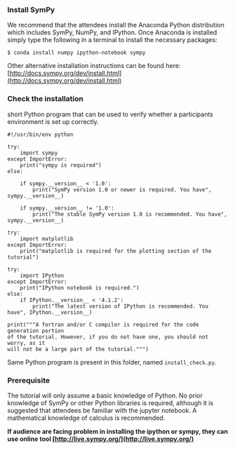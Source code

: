 ### Install SymPy

We recommend that the attendees install the Anaconda Python distribution which includes SymPy, NumPy, and IPython. Once Anaconda is installed simply type the following in a terminal to install the necessary packages:

```
$ conda install numpy ipython-notebook sympy
```

Other alternative installation instructions can be found here:
[http://docs.sympy.org/dev/install.html](http://docs.sympy.org/dev/install.html)


### Check the installation

short Python program that can be used to verify whether a participants environment is set up correctly.


```
#!/usr/bin/env python

try:
    import sympy
except ImportError:
    print("sympy is required")
else:

    if sympy.__version__ < '1.0':
        print("SymPy version 1.0 or newer is required. You have", sympy.__version__)

    if sympy.__version__ != '1.0':
        print("The stable SymPy version 1.0 is recommended. You have", sympy.__version__)

try:
    import matplotlib
except ImportError:
    print("matplotlib is required for the plotting section of the tutorial")

try:
    import IPython
except ImportError:
    print("IPython notebook is required.")
else:
    if IPython.__version__ < '4.1.2':
        print("The latest version of IPython is recommended. You have", IPython.__version__)

print("""A fortran and/or C compiler is required for the code generation portion
of the tutorial. However, if you do not have one, you should not worry, as it
will not be a large part of the tutorial.""")

```

Same Python program is present in this folder, named `install_check.py`.


### Prerequisite

The tutorial will only assume a basic knowledge of Python. No prior knowledge of SymPy or other Python libraries is required, although it is suggested that attendees be familiar with the jupyter notebook. A mathematical knowledge of calculus is recommended.

**If audience are facing problem in installing the ipython or sympy, they can use online tool [http://live.sympy.org/](http://live.sympy.org/)**

